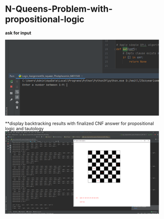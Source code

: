 # N-Queens-Problem-with-propositional-logic

**ask for input**

![](image_2022-10-31_044525999.png)



**display backtracking results with finalized CNF answer for propositional logic and tautology
![](image_2022-10-31_044313024.png)
